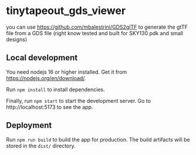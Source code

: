 # tinytapeout_gds_viewer

you can use https://github.com/mbalestrini/GDS2glTF to generate the gtTF file from a GDS file (right know tested and built for SKY130 pdk and small designs)

## Local development

You need nodejs 16 or higher installed. Get it from https://nodejs.org/en/download/.

Run `npm install` to install dependencies.

Finally, run `npm start` to start the development server. Go to http://localhost:5173 to see the app.

## Deployment

Run `npm run build` to build the app for production. The build artifacts will be stored in the `dist/` directory.
